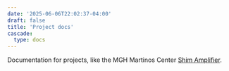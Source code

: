 ```yaml
---
date: '2025-06-06T22:02:37-04:00'
draft: false
title: 'Project docs'
cascade:
  type: docs
---
```


Documentation for projects, like the MGH Martinos Center [Shim Amplifier](/project_docs/shim_amplifier/).
